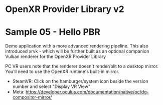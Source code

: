 # OpenXR Provider Library v2
# Sample 05 - Hello PBR

Demo application with a more advanced rendering pipeline. This also introduced xrvk - which will be further built as an optional companion Vulkan renderer for the OpenXR Provider Library

PC VR users note that the renderer doesn't render/blit to a desktop mirror. You'll need to use the OpenXR runtime's built-in mirror. 

- SteamVR: Click on the hamburger/system icon beside the version number and select "Display VR View"
- Meta: https://developer.oculus.com/documentation/native/pc/dg-compositor-mirror/ 
